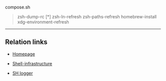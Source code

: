 
compose.sh

> zsh-dump-rc [*]
> zsh-ln-refresh
> zsh-paths-refresh
> homebrew-install
> xdg-environment-refresh

---

## Relation links

* [Homepage](../../README.md)

* [Shell-infrastructure](../../docs/shell-infrastructure-munual.md)

* [SH logger](../../docs/dumps/sh-logger-manual.md)